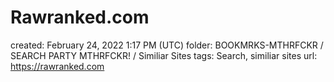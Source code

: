 # Rawranked.com

created: February 24, 2022 1:17 PM (UTC)
folder: BOOKMRKS-MTHRFCKR / SEARCH PARTY MTHRFCKR! / Similiar Sites
tags: Search, similiar sites
url: https://rawranked.com